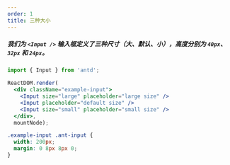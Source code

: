 ```yaml
---
order: 1
title: 三种大小
---
```


##### 我们为 `<Input />` 输入框定义了三种尺寸（大、默认、小），高度分别为 `40px`、`32px` 和 `24px`。

````jsx
import { Input } from 'antd';

ReactDOM.render(
  <div className="example-input">
    <Input size="large" placeholder="large size" />
    <Input placeholder="default size" />
    <Input size="small" placeholder="small size" />
  </div>,
  mountNode);
````

````css
.example-input .ant-input {
  width: 200px;
  margin: 0 8px 8px 0;
}
````
